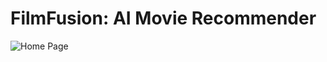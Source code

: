 # FilmFusion: AI Movie Recommender

![Home Page]((https://github.com/saketjha34/FilmFusion/blob/main/images/demo%20(1).png))

